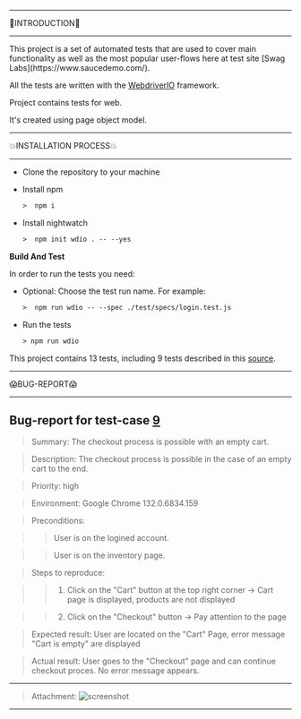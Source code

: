 <hr>
🌈INTRODUCTION🌈
<hr>
This project is a set of automated tests that are used to cover main functionality as well as the most popular user-flows here at test site [Swag Labs](https://www.saucedemo.com/).

All the tests are written with the [WebdriverIO](https://webdriver.io/) framework. 

Project contains tests for web.

It's created using page object model.



<hr>
💥INSTALLATION PROCESS💥
<hr>

  * Clone the repository to your machine
  * Install npm
    ```cls
    >  npm i
    ```
    
  * Install nightwatch
    ```cls
    >  npm init wdio . -- --yes
    ```

**Build And Test**

In order to run the tests you need:  
  - Optional: Choose the test run name. For example:
    ```cls
    >  npm run wdio -- --spec ./test/specs/login.test.js
    ```  
  - Run the tests
    ```cls
    > npm run wdio
    ```

This project contains 13 tests, including 9 tests described in this [source](https://testluxequality.sharepoint.com/:x:/s/Mentors/EdKKAdQM7uRGgdG-zFoeXdEBYSo3Gg_YRlAX6WaC1imLuQ?rtime=uVeHFuM_3Ug).



<hr>
😱BUG-REPORT😱
<hr>


**Bug-report for test-case [9](https://testluxequality.sharepoint.com/:x:/s/Mentors/EdKKAdQM7uRGgdG-zFoeXdEBYSo3Gg_YRlAX6WaC1imLuQ?rtime=uVeHFuM_3Ug)**
----------------------------------

> Summary: The checkout process is possible with an empty cart.

> Description: The checkout process is possible in the case of an empty cart to the end.

> Priority: high

> Environment: Google Chrome 132.0.6834.159

> Preconditions:

>> User is on the logined account.

>> User is on the inventory page.

> Steps to reproduce:

>> 1. Click on the "Cart" button at the top right corner             -> Cart page is displayed, products are not displayed
   
>> 2. Click on the "Checkout" button                                 -> Pay attention to the page


   
> Expected result:   User are located on the "Cart" Page, error message "Cart is empty" are displayed

> Actual result:     User goes to the "Checkout" page and can continue checkout proces. No error message appears.

------------------------

> Attachment: ![screenshot](https://prnt.sc/96avrJh6XmJ3)

------------------------
  
